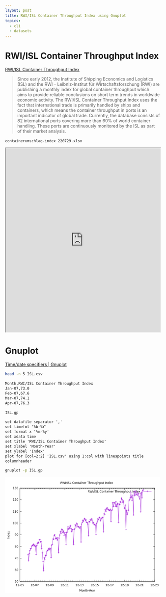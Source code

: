 ```yaml
---
layout: post
title: RWI/ISL Container Throughput Index using Gnuplot
topics:
  - cli
  - datasets
---
```


# RWI/ISL Container Throughput Index

[RWI/ISL Container Throughput Index](https://www.isl.org/en/containerindex)

> Since early 2012, the Institute of Shipping Economics and Logistics (ISL) and the RWI – Leibniz-Institut für Wirtschaftsforschung (RWI) are publishing a monthly index for global container throughput which aims to provide reliable conclusions on short term trends in worldwide economic activity. The RWI/ISL Container Throughput Index uses the fact that international trade is primarily handled by ships and containers, which means the container throughput in ports is an important indicator of global trade. Currently, the database consists of 82 international ports covering more than 60% of world container handling. These ports are continuously monitored by the ISL as part of their market analysis.

`containerumschlag-index_220729.xlsx`

<iframe src="https://docs.google.com/spreadsheets/d/e/2PACX-1vQ-4XyMbxMrPuQqNgPdzJXzwT9-FtS3NegSmiXJhA-9T0OdBViOk1bUG1drZaxBTr01pyoyiWKq9q58/pubhtml?widget=true&amp;headers=false" width="100%" height="600"></iframe>

# Gnuplot

[Time/date specifiers \| Gnuplot](http://www.gnuplot.info/docs_4.2/node185.html)

```bash
head -n 5 ISL.csv
```

```
Month,RWI/ISL Container Throughput Index
Jan-07,73.0
Feb-07,67.6
Mar-07,74.1
Apr-07,76.3
```

`ISL.gp`

```
set datafile separator ','
set timefmt '%b-%Y'
set format x '%m-%y'
set xdata time
set title 'RWI/ISL Container Throughput Index'
set xlabel 'Month-Year'
set ylabel 'Index'
plot for [col=2:2] 'ISL.csv' using 1:col with linespoints title columnheader
```

```bash
gnuplot -p ISL.gp
```

![RWI/ISL Container Throughput Index using Gnuplot](/images/ISL/ISL.png)